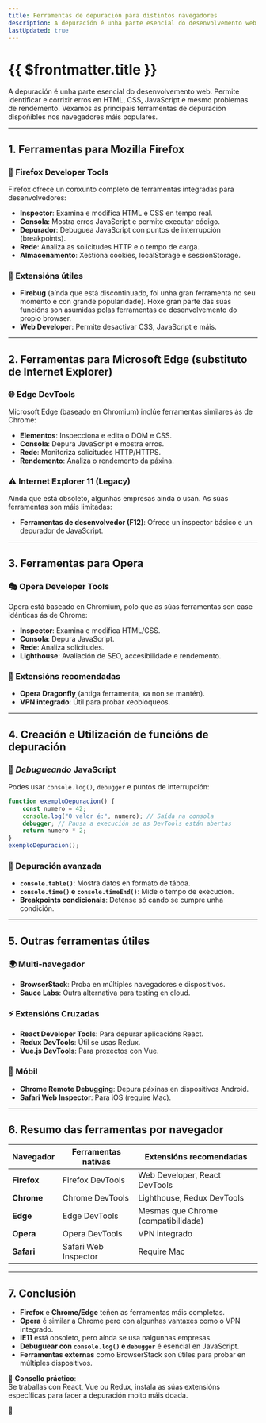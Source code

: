 ```yaml
---
title: Ferramentas de depuración para distintos navegadores
description: A depuración é unha parte esencial do desenvolvemento web. 
lastUpdated: true
---
```


# {{ $frontmatter.title }}

A depuración é unha parte esencial do desenvolvemento web. Permite identificar e corrixir erros en HTML, CSS, JavaScript e mesmo problemas de rendemento. Vexamos as principais ferramentas de depuración dispoñibles nos navegadores máis populares.

---

## **1. Ferramentas para Mozilla Firefox**

### **🦊 Firefox Developer Tools**
Firefox ofrece un conxunto completo de ferramentas integradas para desenvolvedores:

- **Inspector**: Examina e modifica HTML e CSS en tempo real.
- **Consola**: Mostra erros JavaScript e permite executar código.
- **Depurador**: Debuguea JavaScript con puntos de interrupción (breakpoints).
- **Rede**: Analiza as solicitudes HTTP e o tempo de carga.
- **Almacenamento**: Xestiona cookies, localStorage e sessionStorage.

### **🔧 Extensións útiles**
- **Firebug** (aínda que está discontinuado, foi unha gran ferramenta no seu momento e con grande popularidade). Hoxe gran parte das súas funcións son asumidas polas ferramentas de desenvolvemento do propio browser.
- **Web Developer**: Permite desactivar CSS, JavaScript e máis.

---

## **2. Ferramentas para Microsoft Edge (substituto de Internet Explorer)**

### **🌐 Edge DevTools**
Microsoft Edge (baseado en Chromium) inclúe ferramentas similares ás de Chrome:

- **Elementos**: Inspecciona e edita o DOM e CSS.
- **Consola**: Depura JavaScript e mostra erros.
- **Rede**: Monitoriza solicitudes HTTP/HTTPS.
- **Rendemento**: Analiza o rendemento da páxina.

### **⚠ Internet Explorer 11 (Legacy)**
Aínda que está obsoleto, algunhas empresas aínda o usan. As súas ferramentas son máis limitadas:
- **Ferramentas de desenvolvedor (F12)**: Ofrece un inspector básico e un depurador de JavaScript.

---

## **3. Ferramentas para Opera**

### **🎭 Opera Developer Tools**
Opera está baseado en Chromium, polo que as súas ferramentas son case idénticas ás de Chrome:

- **Inspector**: Examina e modifica HTML/CSS.
- **Consola**: Depura JavaScript.
- **Rede**: Analiza solicitudes.
- **Lighthouse**: Avaliación de SEO, accesibilidade e rendemento.

### **🔌 Extensións recomendadas**
- **Opera Dragonfly** (antiga ferramenta, xa non se mantén).
- **VPN integrado**: Útil para probar xeobloqueos.

---

## **4. Creación e Utilización de funcións de depuración**

### **📌 *Debugueando* JavaScript**
Podes usar `console.log()`, `debugger` e puntos de interrupción:

```javascript
function exemploDepuracion() {
    const numero = 42;
    console.log("O valor é:", numero); // Saída na consola
    debugger; // Pausa a execución se as DevTools están abertas
    return numero * 2;
}
exemploDepuracion();
```

### **📌 Depuración avanzada**
- **`console.table()`**: Mostra datos en formato de táboa.
- **`console.time()` e `console.timeEnd()`**: Mide o tempo de execución.
- **Breakpoints condicionais**: Detense só cando se cumpre unha condición.

---

## **5. Outras ferramentas útiles**

### **🌍 Multi-navegador**
- **BrowserStack**: Proba en múltiples navegadores e dispositivos.
- **Sauce Labs**: Outra alternativa para testing en cloud.

### **⚡ Extensións Cruzadas**
- **React Developer Tools**: Para depurar aplicacións React.
- **Redux DevTools**: Útil se usas Redux.
- **Vue.js DevTools**: Para proxectos con Vue.

### **📱 Móbil**
- **Chrome Remote Debugging**: Depura páxinas en dispositivos Android.
- **Safari Web Inspector**: Para iOS (require Mac).

---

## **6. Resumo das ferramentas por navegador**

| **Navegador** | **Ferramentas nativas** | **Extensións recomendadas**         |
| ------------- | ----------------------- | ----------------------------------- |
| **Firefox**   | Firefox DevTools        | Web Developer, React DevTools       |
| **Chrome**    | Chrome DevTools         | Lighthouse, Redux DevTools          |
| **Edge**      | Edge DevTools           | Mesmas que Chrome (compatibilidade) |
| **Opera**     | Opera DevTools          | VPN integrado                       |
| **Safari**    | Safari Web Inspector    | Require Mac                         |

---

## **7. Conclusión**
- **Firefox** e **Chrome/Edge** teñen as ferramentas máis completas.
- **Opera** é similar a Chrome pero con algunhas vantaxes como o VPN integrado.
- **IE11** está obsoleto, pero aínda se usa nalgunhas empresas.
- **Debuguear con `console.log()` e `debugger`** é esencial en JavaScript.
- **Ferramentas externas** como BrowserStack son útiles para probar en múltiples dispositivos.

🔧 **Consello práctico**:  
Se traballas con React, Vue ou Redux, instala as súas extensións específicas para facer a depuración moito máis doada.  

🚀